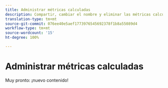 ```yaml
---
title: Administrar métricas calculadas
description: Compartir, cambiar el nombre y eliminar las métricas calculadas.
translation-type: tm+mt
source-git-commit: 076ee40e5aef1773976545692378f1b8a55089d4
workflow-type: tm+mt
source-wordcount: '15'
ht-degree: 100%

---
```



# Administrar métricas calculadas

Muy pronto: ¡nuevo contenido!
